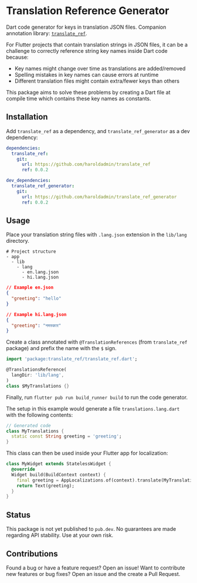 # Translation Reference Generator

Dart code generator for keys in translation JSON files. Companion annotation library: [`translate_ref`](https://github.com/haroldadmin/translate_ref).

For Flutter projects that contain translation strings in JSON files, it can be a challenge to correctly reference string key names inside Dart code because:

- Key names might change over time as translations are added/removed
- Spelling mistakes in key names can cause errors at runtime
- Different translation files might contain extra/fewer keys than others

This package aims to solve these problems by creating a Dart file at compile time which contains these key names as constants.

## Installation

Add `translate_ref` as a dependency, and `translate_ref_generator` as a dev dependency:

```yaml
dependencies:
  translate_ref:
    git:
      url: https://github.com/haroldadmin/translate_ref
      ref: 0.0.2

dev_dependencies:
  translate_ref_generator:
    git:
      url: https://github.com/haroldadmin/translate_ref_generator
      ref: 0.0.2
```

## Usage

Place your translation string files with `.lang.json` extension in the `lib/lang` directory.

```text
# Project structure
- app
  - lib
    - lang
      - en.lang.json
      - hi.lang.json
```

```json
// Example en.json
{
  "greeting": "hello"
}

// Example hi.lang.json
{
  "greeting": "नमस्कार"
}
```

Create a class annotated with `@TranslationReferences` (from `translate_ref` package) and prefix the name with the `$` sign.

```dart
import 'package:translate_ref/translate_ref.dart';

@TranslationsReference(
  langDir: 'lib/lang',
)
class $MyTranslations {}
```

Finally, run `flutter pub run build_runner build` to run the code generator.

The setup in this example would generate a file `translations.lang.dart` with the following contents:

```dart
// Generated code
class MyTranslations {
  static const String greeting = 'greeting';
}
```

This class can then be used inside your Flutter app for localization:

```dart
class MyWidget extends StatelessWidget {
  @override
  Widget build(BuildContext context) {
    final greeting = AppLocalizations.of(context).translate(MyTranslations.greeting);
    return Text(greeting);
  }
}
```

## Status

This package is not yet published to `pub.dev`. No guarantees are made regarding API stability. Use at your own risk.

## Contributions

Found a bug or have a feature request? Open an issue!
Want to contribute new features or bug fixes? Open an issue and the create a Pull Request.
